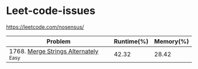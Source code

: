 # Leet-code-issues
https://leetcode.com/nosensus/

|Problem|Runtime(%)|Memory(%)|
|--|--|--|
|1768. [Merge Strings Alternately]() <sup>Easy<sup>| 42.32 | 28.42 |
